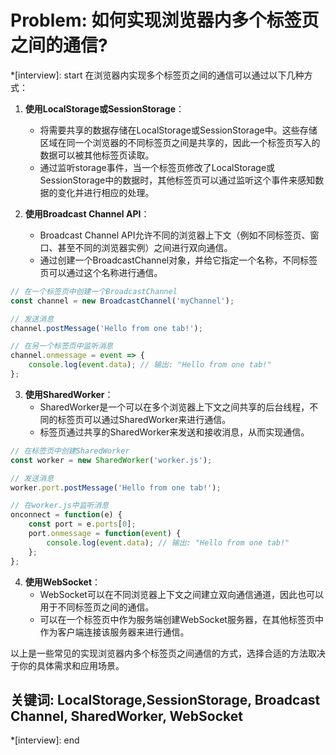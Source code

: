 # Problem: 如何实现浏览器内多个标签页之间的通信?

*[interview]: start
在浏览器内实现多个标签页之间的通信可以通过以下几种方式：

1. **使用LocalStorage或SessionStorage**：
   - 将需要共享的数据存储在LocalStorage或SessionStorage中。这些存储区域在同一个浏览器的不同标签页之间是共享的，因此一个标签页写入的数据可以被其他标签页读取。
   - 通过监听storage事件，当一个标签页修改了LocalStorage或SessionStorage中的数据时，其他标签页可以通过监听这个事件来感知数据的变化并进行相应的处理。

2. **使用Broadcast Channel API**：
   - Broadcast Channel API允许不同的浏览器上下文（例如不同标签页、窗口、甚至不同的浏览器实例）之间进行双向通信。
   - 通过创建一个BroadcastChannel对象，并给它指定一个名称，不同标签页可以通过这个名称进行通信。

```javascript
// 在一个标签页中创建一个BroadcastChannel
const channel = new BroadcastChannel('myChannel');

// 发送消息
channel.postMessage('Hello from one tab!');

// 在另一个标签页中监听消息
channel.onmessage = event => {
    console.log(event.data); // 输出: "Hello from one tab!"
};
```

3. **使用SharedWorker**：
   - SharedWorker是一个可以在多个浏览器上下文之间共享的后台线程，不同的标签页可以通过SharedWorker来进行通信。
   - 标签页通过共享的SharedWorker来发送和接收消息，从而实现通信。

```javascript
// 在标签页中创建SharedWorker
const worker = new SharedWorker('worker.js');

// 发送消息
worker.port.postMessage('Hello from one tab!');

// 在worker.js中监听消息
onconnect = function(e) {
    const port = e.ports[0];
    port.onmessage = function(event) {
        console.log(event.data); // 输出: "Hello from one tab!"
    };
};
```

4. **使用WebSocket**：
   - WebSocket可以在不同浏览器上下文之间建立双向通信通道，因此也可以用于不同标签页之间的通信。
   - 可以在一个标签页中作为服务端创建WebSocket服务器，在其他标签页中作为客户端连接该服务器来进行通信。

以上是一些常见的实现浏览器内多个标签页之间通信的方式，选择合适的方法取决于你的具体需求和应用场景。

## 关键词: LocalStorage,SessionStorage,   Broadcast Channel, SharedWorker, WebSocket
*[interview]: end
